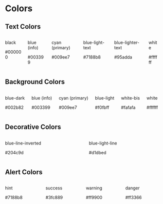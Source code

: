 # Colors

## Text Colors

<div class="bal-app">
  <div class="columns is-multiline mt-2">
    <div class="column is-4 has-background-black">
      <p class="has-text-white is-bold">black</p>
      <p class="has-text-white is-small">#000000</p>
    </div>
    <div class="column is-4 has-background-blue">
      <p class="has-text-white is-bold">blue (info)</p>
      <p class="has-text-white is-small">#003399</p>
    </div>
    <div class="column is-4 has-background-cyan">
      <p class="has-text-white is-bold">cyan (primary)</p>
      <p class="has-text-white is-small">#009ee7</p>
    </div>
    <div class="column is-4 has-background-blue-light-text">
      <p class="has-text-white is-bold">blue-light-text</p>
      <p class="has-text-white is-small">#7188b8</p>
    </div>
    <div class="column is-4 has-background-blue-lighter-text">
      <p class="has-text-blue is-bold">blue-lighter-text</p>
      <p class="has-text-blue is-small">#95adda</p>
    </div>
    <div class="column is-4 has-background-white">
      <p class="has-text-blue is-bold">white</p>
      <p class="has-text-blue is-small">#ffffff</p>
    </div>
  </div>
</div>

## Background Colors

<div class="bal-app">
  <div class="columns is-multiline mt-2">
    <div class="column is-4 has-background-blue-dark">
      <p class="has-text-white is-bold">blue-dark</p>
      <p class="has-text-white is-small">#002b82</p>
    </div>
    <div class="column is-4 has-background-blue">
      <p class="has-text-white is-bold">blue (info)</p>
      <p class="has-text-white is-small">#003399</p>
    </div>
    <div class="column is-4 has-background-cyan">
      <p class="has-text-white is-bold">cyan (primary)</p>
      <p class="has-text-white is-small">#009ee7</p>
    </div>
    <div class="column is-4 has-background-blue-light">
      <p class="has-text-blue is-bold">blue-light</p>
      <p class="has-text-blue is-small">#f0fbff</p>
    </div>
    <div class="column is-4 has-background-white-bis">
      <p class="has-text-blue is-bold">white-bis</p>
      <p class="has-text-blue is-small">#fafafa</p>
    </div>
    <div class="column is-4 has-background-white">
      <p class="has-text-blue is-bold">white</p>
      <p class="has-text-blue is-small">#ffffff</p>
    </div>
  </div>
</div>

## Decorative Colors

<div class="bal-app">
  <div class="columns is-multiline mt-2">
    <div class="column is-4 has-background-blue-line-inverted">
      <p class="has-text-white is-bold">blue-line-inverted</p>
      <p class="has-text-white is-small">#204c9d</p>
    </div>
    <div class="column is-4 has-background-blue-light-line">
      <p class="has-text-blue is-bold">blue-light-line</p>
      <p class="has-text-blue is-small">#d1dbed</p>
    </div>
  </div>
</div>

## Alert Colors

<div class="bal-app">
  <div class="columns is-multiline mt-2">
    <div class="column is-4 has-background-hint">
      <p class="has-text-white is-bold">hint</p>
      <p class="has-text-white is-small">#7188b8</p>
    </div>
    <div class="column is-4 has-background-success">
      <p class="has-text-white is-bold">success</p>
      <p class="has-text-white is-small">#3fc889</p>
    </div>
    <div class="column is-4 has-background-warning">
      <p class="has-text-white is-bold">warning</p>
      <p class="has-text-white is-small">#ff9900</p>
    </div>
    <div class="column is-4 has-background-danger">
      <p class="has-text-white is-bold">danger</p>
      <p class="has-text-white is-small">#ff3366</p>
    </div>
  </div>
</div>
